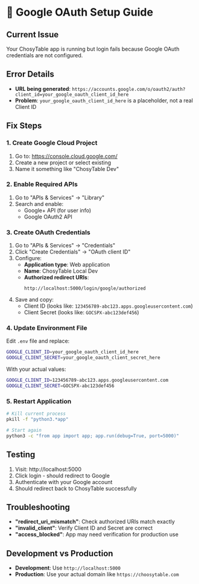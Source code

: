 # 🔐 Google OAuth Setup Guide

## Current Issue
Your ChosyTable app is running but login fails because Google OAuth credentials are not configured.

## Error Details
- **URL being generated**: `https://accounts.google.com/o/oauth2/auth?client_id=your_google_oauth_client_id_here`
- **Problem**: `your_google_oauth_client_id_here` is a placeholder, not a real Client ID

## Fix Steps

### 1. Create Google Cloud Project
1. Go to: https://console.cloud.google.com/
2. Create a new project or select existing
3. Name it something like "ChosyTable Dev"

### 2. Enable Required APIs
1. Go to "APIs & Services" → "Library"
2. Search and enable:
   - Google+ API (for user info)
   - Google OAuth2 API

### 3. Create OAuth Credentials
1. Go to "APIs & Services" → "Credentials"
2. Click "Create Credentials" → "OAuth client ID"
3. Configure:
   - **Application type**: Web application
   - **Name**: ChosyTable Local Dev
   - **Authorized redirect URIs**: 
     ```
     http://localhost:5000/login/google/authorized
     ```
4. Save and copy:
   - Client ID (looks like: `123456789-abc123.apps.googleusercontent.com`)
   - Client Secret (looks like: `GOCSPX-abc123def456`)

### 4. Update Environment File
Edit `.env` file and replace:
```bash
GOOGLE_CLIENT_ID=your_google_oauth_client_id_here
GOOGLE_CLIENT_SECRET=your_google_oauth_client_secret_here
```

With your actual values:
```bash
GOOGLE_CLIENT_ID=123456789-abc123.apps.googleusercontent.com
GOOGLE_CLIENT_SECRET=GOCSPX-abc123def456
```

### 5. Restart Application
```bash
# Kill current process
pkill -f "python3.*app"

# Start again
python3 -c "from app import app; app.run(debug=True, port=5000)"
```

## Testing
1. Visit: http://localhost:5000
2. Click login - should redirect to Google
3. Authenticate with your Google account
4. Should redirect back to ChosyTable successfully

## Troubleshooting
- **"redirect_uri_mismatch"**: Check authorized URIs match exactly
- **"invalid_client"**: Verify Client ID and Secret are correct
- **"access_blocked"**: App may need verification for production use

## Development vs Production
- **Development**: Use `http://localhost:5000` 
- **Production**: Use your actual domain like `https://choosytable.com`